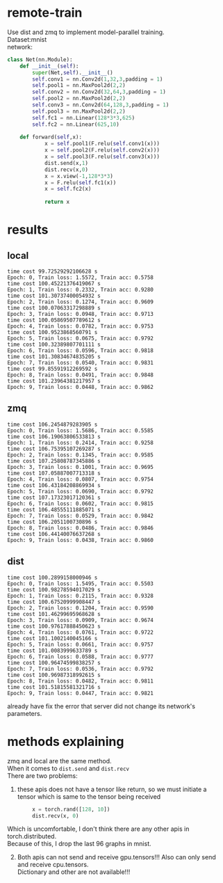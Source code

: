 # remote-train
Use dist and zmq to implement model-parallel training.\
Dataset:mnist\
network:
```python
class Net(nn.Module):
    def __init__(self):
        super(Net,self).__init__()
        self.conv1 = nn.Conv2d(1,32,3,padding = 1)
        self.pool1 = nn.MaxPool2d(2,2)
        self.conv2 = nn.Conv2d(32,64,3,padding = 1)
        self.pool2 = nn.MaxPool2d(2,2)
        self.conv3 = nn.Conv2d(64,128,3,padding = 1)
        self.pool3 = nn.MaxPool2d(2,2)
        self.fc1 = nn.Linear(128*3*3,625)
        self.fc2 = nn.Linear(625,10)
          
    def forward(self,x):
            x = self.pool1(F.relu(self.conv1(x)))
            x = self.pool2(F.relu(self.conv2(x)))
            x = self.pool3(F.relu(self.conv3(x)))
            dist.send(x,1)
            dist.recv(x,0)
            x = x.view(-1,128*3*3)
            x = F.relu(self.fc1(x))
            x = self.fc2(x)
       
            return x
```
# results
## local
```
time cost 99.72529292106628 s
Epoch: 0, Train loss: 1.5572, Train acc: 0.5758 
time cost 100.45221376419067 s
Epoch: 1, Train loss: 0.2332, Train acc: 0.9280 
time cost 101.30737400054932 s
Epoch: 2, Train loss: 0.1274, Train acc: 0.9609 
time cost 100.07063317298889 s
Epoch: 3, Train loss: 0.0948, Train acc: 0.9713 
time cost 100.05869507789612 s
Epoch: 4, Train loss: 0.0782, Train acc: 0.9753 
time cost 100.9523868560791 s
Epoch: 5, Train loss: 0.0675, Train acc: 0.9792 
time cost 100.32389807701111 s
Epoch: 6, Train loss: 0.0596, Train acc: 0.9818 
time cost 101.30834674835205 s
Epoch: 7, Train loss: 0.0540, Train acc: 0.9831 
time cost 99.85591912269592 s
Epoch: 8, Train loss: 0.0491, Train acc: 0.9848 
time cost 101.23964381217957 s
Epoch: 9, Train loss: 0.0448, Train acc: 0.9862

```
## zmq
```
time cost 106.2454879283905 s
Epoch: 0, Train loss: 1.5686, Train acc: 0.5585
time cost 106.19063806533813 s
Epoch: 1, Train loss: 0.2414, Train acc: 0.9258
time cost 106.75395107269287 s
Epoch: 2, Train loss: 0.1345, Train acc: 0.9585
time cost 107.25808787345886 s
Epoch: 3, Train loss: 0.1001, Train acc: 0.9695
time cost 107.05887007713318 s
Epoch: 4, Train loss: 0.0807, Train acc: 0.9754
time cost 106.43184208869934 s
Epoch: 5, Train loss: 0.0690, Train acc: 0.9792
time cost 107.17323017120361 s
Epoch: 6, Train loss: 0.0602, Train acc: 0.9815
time cost 106.48555111885071 s
Epoch: 7, Train loss: 0.0529, Train acc: 0.9842
time cost 106.2051100730896 s
Epoch: 8, Train loss: 0.0486, Train acc: 0.9846
time cost 106.44140076637268 s
Epoch: 9, Train loss: 0.0438, Train acc: 0.9860
```
## dist
```
time cost 100.2899158000946 s
Epoch: 0, Train loss: 1.5495, Train acc: 0.5503
time cost 100.98278594017029 s
Epoch: 1, Train loss: 0.2115, Train acc: 0.9328
time cost 100.67520999908447 s
Epoch: 2, Train loss: 0.1204, Train acc: 0.9590
time cost 101.46299695968628 s
Epoch: 3, Train loss: 0.0909, Train acc: 0.9674
time cost 100.97617888450623 s
Epoch: 4, Train loss: 0.0761, Train acc: 0.9722
time cost 101.1002140045166 s
Epoch: 5, Train loss: 0.0661, Train acc: 0.9757
time cost 101.0083999633789 s
Epoch: 6, Train loss: 0.0588, Train acc: 0.9777
time cost 100.96474599838257 s
Epoch: 7, Train loss: 0.0536, Train acc: 0.9792
time cost 100.96987318992615 s
Epoch: 8, Train loss: 0.0482, Train acc: 0.9811
time cost 101.51815581321716 s
Epoch: 9, Train loss: 0.0447, Train acc: 0.9821
```
already have fix the error that server did not change its network's parameters.
# methods explaining
zmq and local are the same method.\
When it comes to `dist.send` and `dist.recv`\
There are two problems:
1. these apis does not have a tensor like return, so we must initiate a tensor which is same to the tensor being received
```python
        x = torch.rand([128, 10])
        dist.recv(x, 0)
```
   Which is uncomfortable, I don't think there are any other apis in torch.distributed.\
   Because of this, I drop the last 96 graphs in mnist.

2. Both apis can not send and receive gpu.tensors!!! Also can only send and receive cpu.tensors.\
    Dictionary and other are not available!!!
